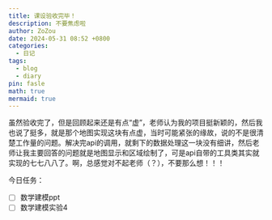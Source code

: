 ```yaml
---
title: 课设验收完毕！
description: 不要焦虑啦
author: ZoZou
date: 2024-05-31 08:52 +0800
categories:
  - 日记
tags:
  - blog
  - diary
pin: fasle
math: true
mermaid: true
---
```

虽然验收完了，但是回顾起来还是有点“虚”，老师认为我的项目挺新颖的，然后我也说了挺多，就是那个地图实现这块有点虚，当时可能紧张的缘故，说的不是很清楚工作量的问题。解决完api的调用，就剩下的数据处理这一块没有细讲，然后老师让我主要回答的问题就是地图显示和区域绘制了，可是api自带的工具类其实就实现的七七八八了。啊，总感觉对不起老师（？），不要那么想！！！

今日任务：
- [ ] 数学建模ppt
- [ ] 数学建模实验4
